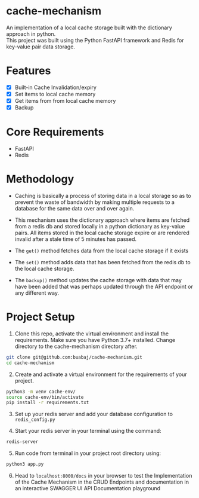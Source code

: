 # cache-mechanism

An implementation of a local cache storage built with the dictionary approach in python. <br/>
This project was built using the Python FastAPI framework and Redis for key-value pair data storage.

# Features

- [x] Built-in Cache Invalidation/expiry
- [x] Set items to local cache memory
- [x] Get items from from local cache memory
- [x] Backup

# Core Requirements

- FastAPI
- Redis

# Methodology

- Caching is basically a process of storing data in a local storage so as to prevent the waste of bandwidth by making multiple requests to a database for the same data over and over again.

- This mechanism uses the dictionary approach where items are fetched from a redis db and stored locally in a python dictionary as key-value pairs. All items stored in the local cache storage expire or are rendered invalid after a stale time of 5 minutes has passed.

- The `get()` method fetches data from the local cache storage if it exists
  
- The `set()` method adds data that has been fetched from the redis db to the local cache storage.
  
- The `backup()` method updates the cache storage with data that may have been added that was perhaps updated through the API endpoint or any different way.

# Project Setup

1. Clone this repo, activate the virtual environment and install the requirements. Make sure you have Python 3.7+ installed. Change directory to the cache-mechanism directory after.

```bash
git clone git@github.com:buabaj/cache-mechanism.git
cd cache-mechanism
```

2. Create and activate a virtual environment for the requirements of your project.

```bash
python3 -m venv cache-env/
source cache-env/bin/activate
pip install -r requirements.txt
```

3. Set up your redis server and add your database configuration to `redis_config.py`

4. Start your redis server in your terminal using the command:
   
```bash
redis-server
``` 

5. Run code from terminal in your project root directory using:

```bash
python3 app.py
```

6. Head to `localhost:8000/docs` in your browser to test the Implementation of the Cache Mechanism in the CRUD Endpoints and documentation in an interactive SWAGGER UI API Documentation playground
